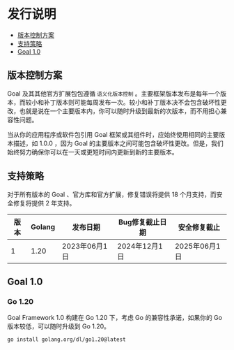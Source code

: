 # 发行说明

* [版本控制方案](#版本控制方案)
* [支持策略](#支持策略)
* [Goal 1.0](#Goal)

## 版本控制方案

Goal 及其其他官方扩展包包遵循 `语义化版本控制`
。主要框架版本发布是每年一个版本，而较小和补丁版本则可能每周发布一次。较小和补丁版本决不会包含破坏性更改，也就是说在一个主要版本内，你可以随时升级到最新的次版本，而不用担心兼容性问题。

当从你的应用程序或软件包引用 Goal 框架或其组件时，应始终使用相同的主要版本描述，如 1.0.0 ，因为 Goal
的主要版本之间可能包含破坏性更改。但是，我们始终努力确保你可以在一天或更短时间内更新到新的主要版本。

## 支持策略

对于所有版本的 Goal 、官方库和官方扩展，修复错误将提供 18 个月支持，而安全修复将提供 2 年支持。

| 版本 | Golang | 发布日期       | Bug修复截止日期  | 安全修复截止     |
|----|--------|------------|------------|------------|
| 1  | 1.20   | 2023年06月1日 | 2024年12月1日 | 2025年06月1日 |

## Goal 1.0

<p id="Goal"></p>

### Go 1.20

Goal Framework 1.0 构建在 Go 1.20 下，考虑 Go 的兼容性承诺，如果你的 Go 版本较低，可以随时升级到 Go 1.20。

```bash
go install golang.org/dl/go1.20@latest
```
